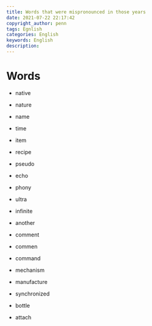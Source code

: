 ```yaml
---
title: Words that were mispronounced in those years
date: 2021-07-22 22:17:42
copyright_author: penn
tags: Egnlish
categories: English
keywords: English
description: 
---
```




# Words

- native

- nature

- name

- time
- item
- recipe
- pseudo
- echo
- phony
- ultra
- infinite
- another
- comment
- commen
- command
- mechanism
- manufacture
- synchronized
- bottle
- attach
